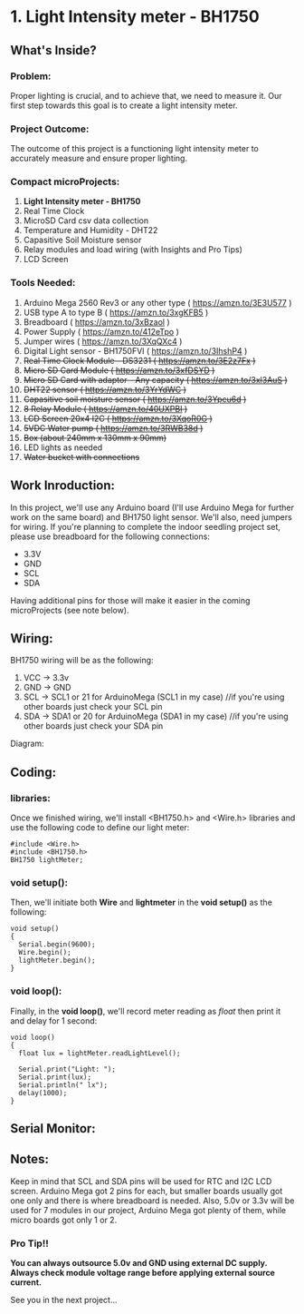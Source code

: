 # 1. Light Intensity meter - BH1750 

## What's Inside?
### Problem: 
Proper lighting is crucial, and to achieve that, we need to measure it. Our first step towards this goal is to create a light intensity meter.

### Project Outcome: 
The outcome of this project is a functioning light intensity meter to accurately measure and ensure proper lighting.

### Compact microProjects: 
1. **Light Intensity meter - BH1750**
2. Real Time Clock
3. MicroSD Card csv data collection
4. Temperature and Humidity - DHT22
5. Capasitive Soil Moisture sensor
6. Relay modules and load wiring (with Insights and Pro Tips)
7. LCD Screen

### Tools Needed:
1.   Arduino Mega 2560 Rev3 or any other type ( https://amzn.to/3E3U577 )
2.   USB type A to type B ( https://amzn.to/3xgKFB5 )
3.   Breadboard ( https://amzn.to/3xBzaol )
4.   Power Supply ( https://amzn.to/412eTpo )
5.   Jumper wires ( https://amzn.to/3XqQXc4 )
6.   Digital Light sensor - BH1750FVI ( https://amzn.to/3IhshP4 )
7.   ~~Real Time Clock Module - DS3231 ( https://amzn.to/3E2z7Fx )~~
8.   ~~Micro SD Card Module ( https://amzn.to/3xfDSYD )~~
9.   ~~Micro SD Card with adaptor - Any capacity ( https://amzn.to/3xl3AuS )~~
10.  ~~DHT22 sensor ( https://amzn.to/3YrYdWC )~~
11.  ~~Capasitive soil moisture sensor ( https://amzn.to/3Ypcu6d )~~
12.  ~~8 Relay Module ( https://amzn.to/40UXPBI )~~
13.  ~~LCD Screen 20x4 I2C ( https://amzn.to/3XqoR0G )~~
14.  ~~5VDC Water pump ( https://amzn.to/3RWB38d )~~
15.  ~~Box (about 240mm x 130mm x 90mm)~~
16.  LED lights as needed
17.  ~~Water bucket with connections~~


## Work Inroduction:
In this project, we'll use any Arduino board (I'll use Arduino Mega for further work on the same board) and BH1750 light sensor. We'll also, need jumpers for wiring. If you're planning to complete the indoor seedling project set, please use breadboard for the following connections:
- 3.3V
- GND
- SCL
- SDA

Having additional pins for those will make it easier in the coming microProjects (see note below).

## Wiring:
BH1750 wiring will be as the following: 
1. VCC  ->  3.3v
2. GND  ->  GND
3. SCL  ->  SCL1 or 21 for ArduinoMega (SCL1 in my case)  //if you're using other boards just check your SCL pin 
4. SDA  ->  SDA1 or 20 for ArduinoMega (SDA1 in my case)  //if you're using other boards just check your SDA pin

Diagram:

## Coding: 
### libraries:
Once we finished wiring, we'll install <BH1750.h> and <Wire.h> libraries and use the following code to define our light meter: 
```
#include <Wire.h>
#include <BH1750.h>
BH1750 lightMeter;
```
### void setup():
Then, we'll initiate both **Wire** and **lightmeter** in the **void setup()** as the following: 
```
void setup()
{
  Serial.begin(9600);
  Wire.begin();
  lightMeter.begin();
}
```
### void loop():
Finally, in the **void loop()**, we'll record meter reading as *float* then print it and delay for 1 second: 
```
void loop() 
{  
  float lux = lightMeter.readLightLevel();                
  
  Serial.print("Light: ");
  Serial.print(lux);
  Serial.println(" lx");
  delay(1000);
}
```

## Serial Monitor: 



## Notes:
Keep in mind that SCL and SDA pins will be used for RTC and I2C LCD screen. Arduino Mega got 2 pins for each, but smaller boards usually got one only and there is where breadboard is needed. Also, 5.0v or 3.3v will be used for 7 modules in our project, Arduino Mega got plenty of them, while micro boards got only 1 or 2. 

### Pro Tip!!
**You can always outsource 5.0v and GND using external DC supply. Always check module voltage range before applying external source current.**


See you in the next project...
